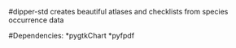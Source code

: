#dipper-std creates beautiful atlases and checklists from species occurrence data

#Dependencies:
*pygtkChart
*pyfpdf
